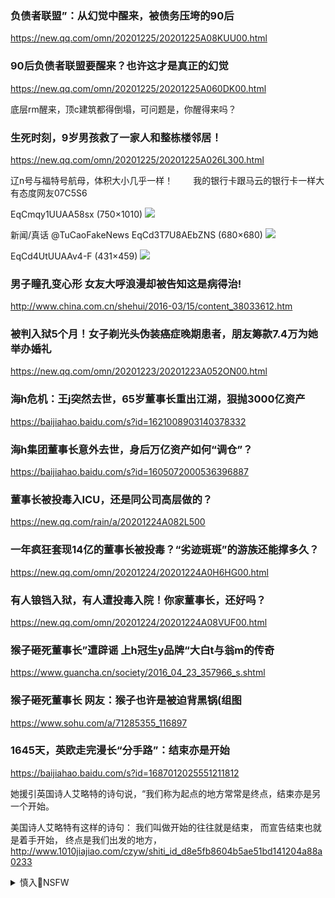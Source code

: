 ### 负债者联盟”：从幻觉中醒来，被债务压垮的90后
https://new.qq.com/omn/20201225/20201225A08KUU00.html

### 90后负债者联盟要醒来？也许这才是真正的幻觉
https://new.qq.com/omn/20201225/20201225A060DK00.html

底层rm醒来，顶c建筑都得倒塌，可问题是，你醒得来吗？

### 生死时刻，9岁男孩救了一家人和整栋楼邻居！
https://new.qq.com/omn/20201225/20201225A026L300.html

辽n号与福特号航母，体积大小几乎一样！
　　我的银行卡跟马云的银行卡一样大　　有态度网友07C5S6

EqCmqy1UUAA58sx (750×1010)
<img src="https://pbs.twimg.com/media/EqCmqy1UUAA58sx?format=jpg&name=orig">

新闻/真话
@TuCaoFakeNews
EqCd3T7U8AEbZNS (680×680)
<img src="https://pbs.twimg.com/media/EqCd3T7U8AEbZNS?format=jpg&name=orig">

EqCd4UtUUAAv4-F (431×459)
<img src="https://pbs.twimg.com/media/EqCd4UtUUAAv4-F?format=jpg&name=orig">

### 男子瞳孔变心形 女友大呼浪漫却被告知这是病得治!
http://www.china.com.cn/shehui/2016-03/15/content_38033612.htm

### 被判入狱5个月！女子剃光头伪装癌症晚期患者，朋友筹款7.4万为她举办婚礼
https://new.qq.com/omn/20201223/20201223A052ON00.html

### 海h危机：王j突然去世，65岁董事长重出江湖，狠抛3000亿资产
https://baijiahao.baidu.com/s?id=1621008903140378332

### 海h集团董事长意外去世，身后万亿资产如何“调仓”？
https://baijiahao.baidu.com/s?id=1605072000536396887

### 董事长被投毒入ICU，还是同公司高层做的？
https://new.qq.com/rain/a/20201224A082L500

### 一年疯狂套现14亿的董事长被投毒？“劣迹斑斑”的游族还能撑多久？
https://new.qq.com/omn/20201224/20201224A0H6HG00.html

### 有人锒铛入狱，有人遭投毒入院！你家董事长，还好吗？
https://new.qq.com/omn/20201224/20201224A08VUF00.html

### 猴子砸死董事长”遭辟谣 上h冠生y品牌“大白t与翁m的传奇
https://www.guancha.cn/society/2016_04_23_357966_s.shtml

### 猴子砸死董事长 网友：猴子也许是被迫背黑锅(组图
https://www.sohu.com/a/71285355_116897

### 1645天，英欧走完漫长“分手路”：结束亦是开始
https://baijiahao.baidu.com/s?id=1687012025551211812

她援引英国诗人艾略特的诗句说，“我们称为起点的地方常常是终点，结束亦是另一个开始。

美国诗人艾略特有这样的诗句：
我们叫做开始的往往就是结束，
而宣告结束也就是着手开始，
终点是我们出发的地方，
http://www.1010jiajiao.com/czyw/shiti_id_d8e5fb8604b5ae51bd141204a88a0233

<details><summary>慎入🔞NSFW</summary>

Not Safe For Work
<img src="https://upload.wikimedia.org/wikipedia/commons/thumb/d/d3/Biohazard_Symbol_Specification.png/210px-Biohazard_Symbol_Specification.png">

<details><summary><b>风险自理Use At Your Own Risk🈲</summary>

ide
@lidezhong2
很多要好的朋友 在酒桌上一开口 欧洲完了 美国完了 日本完了zg崛起了。
我只能做出 什么也不懂 还很崇拜的看着他们 哈哈 因为我知道 我一开口 友情就玩了。

lide
@lidezhong2
在小学课本里，miss是 遇见。
在初中课本里，miss是 想念。
在高中课本里，miss是 错过。
在大学课本里有一句话：I miss you. then I miss you but in the end I miss you.
>我遇见了你，之后我想念你，但最终我错过了你。

记得电视剧《乔家大院》里孙茂才对乔致庸说过一句大致意思是这样的话：
“在这个g家，商人就是赚钱，汇通天下，那是朝廷的事！你做了朝廷能做的事，你就离死不远了！

它贪婪的继父从未放弃过勒索他智障儿子的机会。

Epx-zYbXIAM1r8o (947×2048)
<img src="https://pbs.twimg.com/media/Epx-zYbXIAM1r8o?format=jpg&name=orig">

Epx-zs2WMAAbaeh (947×2048)
<img src="https://pbs.twimg.com/media/Epx-zs2WMAAbaeh?format=jpg&name=orig">

章工
@435Hz
EqBIdnBVEAAULUZ (490×3106)
<img src="https://pbs.twimg.com/media/EqBIdnBVEAAULUZ?format=jpg&name=orig">


### 厦门j会z周年回顾（三）：sh主义无sh
https://www.rfa.org/mandarin/ytbdzhuantixilie/xiamenan/xx-12242020155226.html

新gm审判》中，北j法y外，声援者：这是我们m族的良知，要在这里被s判…它这是用下位法强奸x法

郭于h认为，这个时d最大的荒诞之一就是--sh主义无sh。

一个一个的血肉，去面对钢铁机器，你如何去磨合呢？而且人是sh性的人、融合性的动物。如果变成一个一个孤立的个体，可不就是韭菜吗？任人宰割。

散沙sh，是历代大一统帝国征服者，为了防止m间出现和自己竞争的力量（制造的）。”

旅美历史学者刘仲j

他眼中的互害sh，没有共同体和底线共识，rm头脑里装着风行草偃的价值观，在恶性竞争中挥刀砍向彼此。

刘仲j则对zg现有的想象共同体和gmsh的前景彻底绝望，最终转向m族发明学，在zhm族的语境之外开辟一套新秩序。他曾经这样形容中国社会瓦zgs解的程度，“一轮红太阳，十亿蓝蚂蚁”，“发育gmsh，就是说：让割草机驾驶员负责在草坪上种树苗”。

“西班牙弗朗哥将军遵守天主教的规矩，韩国军阀遵守儒家的规矩，日本军阀遵守武士道的规矩。（这些）专zzq是有规矩的，可以要求它修改规矩、分享统治q。在这个前提下，gms会才有可能成功。但是g产d人，并不接受自己定下的规矩。完全没有规矩的人，你没有办法利用原先的秩序来修改秩序。这比五月花号在荒野之上——上面没有统治者，下面没有无产者的情况下——建立秩序，要困难得多。

</details>
</details>
